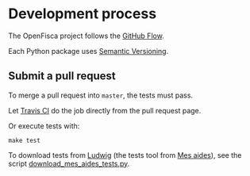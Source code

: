 # Development process

The OpenFisca project follows the [GitHub Flow](https://guides.github.com/introduction/flow/).

Each Python package uses [Semantic Versioning](http://semver.org/).

## Submit a pull request

To merge a pull request into `master`, the tests must pass.

Let [Travis CI](https://travis-ci.org/) do the job directly from the pull request page.

Or execute tests with:

    make test

To download tests from [Ludwig](https://mes-aides.gouv.fr/tests/) (the tests tool from [Mes aides](https://mes-aides.gouv.fr/)), see the script [download_mes_aides_tests.py](https://github.com/openfisca/openfisca-france/blob/master/openfisca_france/scripts/download_mes_aides_tests.py).
